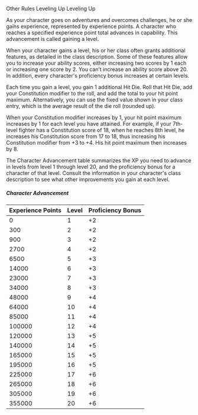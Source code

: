 Other Rules
Leveling Up
Leveling Up
        <p>
          As your character goes on adventures and overcomes challenges, he or she gains experience, represented by experience points. A character who reaches a specified experience point total advances in capability. This advancement is called gaining a level.
        </p>
        <p>
          When your character gains a level, his or her class often grants additional features, as detailed in the class description. Some of these features allow you to increase your ability scores, either increasing two scores by 1 each or increasing one score by 2. You can’t increase an ability score above 20. In addition, every character's proficiency bonus increases at certain levels.
        </p>
        <p>
          Each time you gain a level, you gain 1 additional Hit Die. Roll that Hit Die, add your Constitution modifier to the roll, and add the total to your hit point maximum. Alternatively, you can use the fixed value shown in your class entry, which is the average result of the die roll (rounded up).
        </p>
        <p>
          When your Constitution modifier increases by 1, your hit point maximum increases by 1 for each level you have attained. For example, if your 7th-level fighter has a Constitution score of 18, when he reaches 8th level, he increases his Constitution score from 17 to 18, thus increasing his Constitution modifier from +3 to +4. His hit point maximum then increases by 8.
        </p>
        <p>
          The Character Advancement table summarizes the XP you need to advance in levels from level 1 through level 20, and the proficiency bonus for a character of that level. Consult the information in your character's class description to see what other improvements you gain at each level.
        </p>
        <h5>Character Advancement</h5>
        <table class="table table-sm">
          <thead><tr><th>Experience Points</th><th>Level</th><th>Proficiency Bonus</th></tr></thead>
          <tbody>
            <tr><td>0</td><td>1</td><td>+2</td></tr>
            <tr><td>300</td><td>2</td><td>+2</td></tr>
            <tr><td>900</td><td>3</td><td>+2</td></tr>
            <tr><td>2700</td><td>4</td><td>+2</td></tr>
            <tr><td>6500</td><td>5</td><td>+3</td></tr>
            <tr><td>14000</td><td>6</td><td>+3</td></tr>
            <tr><td>23000</td><td>7</td><td>+3</td></tr>
            <tr><td>34000</td><td>8</td><td>+3</td></tr>
            <tr><td>48000</td><td>9</td><td>+4</td></tr>
            <tr><td>64000</td><td>10</td><td>+4</td></tr>
            <tr><td>85000</td><td>11</td><td>+4</td></tr>
            <tr><td>100000</td><td>12</td><td>+4</td></tr>
            <tr><td>120000</td><td>13</td><td>+5</td></tr>
            <tr><td>140000</td><td>14</td><td>+5</td></tr>
            <tr><td>165000</td><td>15</td><td>+5</td></tr>
            <tr><td>195000</td><td>16</td><td>+5</td></tr>
            <tr><td>225000</td><td>17</td><td>+6</td></tr>
            <tr><td>265000</td><td>18</td><td>+6</td></tr>
            <tr><td>305000</td><td>19</td><td>+6</td></tr>
            <tr><td>355000</td><td>20</td><td>+6</td></tr>
          </tbody>
        </table>